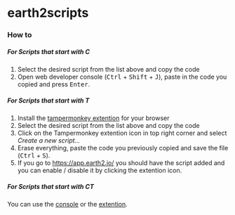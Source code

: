 # earth2scripts

### How to

##### For Scripts that start with C
1. Select the desired script from the list above and copy the code
2. Open web developer console (<kbd>Ctrl</kbd> + <kbd>Shift</kbd> + <kbd>J</kbd>), paste in the code you copied and press <kbd>Enter</kbd>.

##### For Scripts that start with T
1. Install the [tampermonkey extention](https://www.tampermonkey.net/) for your browser
2. Select the desired script from the list above and copy the code
3. Click on the Tampermonkey extention icon in top right corner and select *Create a new script...*
4. Erase everything, paste the code you previously copied and save the file (<kbd>Ctrl</kbd> + <kbd>S</kbd>).
5. If you go to https://app.earth2.io/ you should have the script added and you can enable / disable it by clicking the extention icon. 

##### For Scripts that start with CT
You can use the [console](https://github.com/gasperz5/earth2scripts#for-scripts-that-start-with-c) or the [extention](https://github.com/gasperz5/earth2scripts#for-scripts-that-start-with-t).

